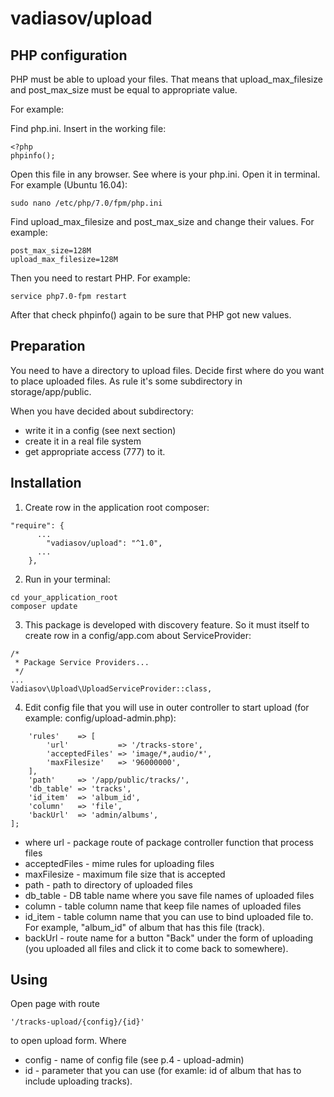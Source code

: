 # vadiasov/upload

## PHP configuration
PHP must be able to upload your files. That means that  upload_max_filesize and post_max_size
must be equal to appropriate value.

For example:

Find php.ini. Insert in the working file:
````
<?php
phpinfo();
````
Open this file in any browser. See where is your php.ini. Open it in terminal. For example (Ubuntu 16.04):
````
sudo nano /etc/php/7.0/fpm/php.ini
````
Find upload_max_filesize and post_max_size and change their values. For example:
````
post_max_size=128M
upload_max_filesize=128M
````
Then you need to restart PHP. For example:
````
service php7.0-fpm restart
````
After that check phpinfo() again to be sure that PHP got new values.

## Preparation
You need to have a directory to upload files. Decide first where do you want to place uploaded files. As rule it's some subdirectory in storage/app/public.

When you have decided about subdirectory:
* write it in a config (see next section)
* create it in a real file system
* get appropriate access (777) to it.

## Installation
1. Create row in the application root composer:
````
"require": {
      ...
        "vadiasov/upload": "^1.0",
      ...  
    },
````
2. Run in your terminal:
````
cd your_application_root
composer update
````
3. This package is developed with discovery feature. So it must itself to create row in a config/app.com about ServiceProvider:
````
/*
 * Package Service Providers...
 */
...
Vadiasov\Upload\UploadServiceProvider::class,
````
4. Edit config file that you will use in outer controller to start upload (for example: config/upload-admin.php):
````
    'rules'    => [
        'url'           => '/tracks-store',
        'acceptedFiles' => 'image/*,audio/*',
        'maxFilesize'   => '96000000',
    ],
    'path'     => '/app/public/tracks/',
    'db_table' => 'tracks',
    'id_item'  => 'album_id',
    'column'   => 'file',
    'backUrl'  => 'admin/albums',
];
````
* where url - package route of package controller function that process files
* acceptedFiles - mime rules for uploading files
* maxFilesize - maximum file size that is accepted
* path - path to directory of uploaded files
* db_table - DB table name where you save file names of uploaded files
* column - table column name that keep file names of uploaded files
* id_item - table column name that you can use to bind uploaded file to. For example, "album_id" of album that has this file (track).
* backUrl - route name for a button "Back" under the form of uploading (you uploaded all files and click it to come back to somewhere).

## Using
Open page with route
````
'/tracks-upload/{config}/{id}'
````
to open upload form.
Where 
* config - name of config file (see p.4 - upload-admin)
* id - parameter that you can use (for examle: id of album that has to include uploading tracks).




